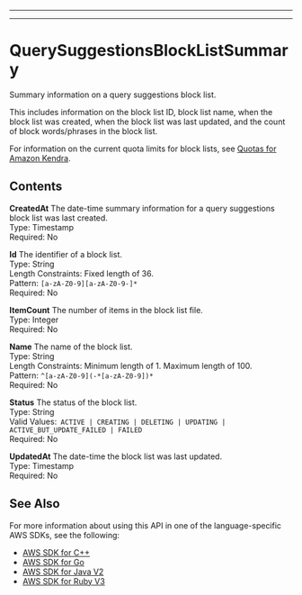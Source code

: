 --------

--------

# QuerySuggestionsBlockListSummary<a name="API_QuerySuggestionsBlockListSummary"></a>

Summary information on a query suggestions block list\.

This includes information on the block list ID, block list name, when the block list was created, when the block list was last updated, and the count of block words/phrases in the block list\.

For information on the current quota limits for block lists, see [Quotas for Amazon Kendra](https://docs.aws.amazon.com/kendra/latest/dg/quotas.html)\.

## Contents<a name="API_QuerySuggestionsBlockListSummary_Contents"></a>

 **CreatedAt**   <a name="Kendra-Type-QuerySuggestionsBlockListSummary-CreatedAt"></a>
The date\-time summary information for a query suggestions block list was last created\.  
Type: Timestamp  
Required: No

 **Id**   <a name="Kendra-Type-QuerySuggestionsBlockListSummary-Id"></a>
The identifier of a block list\.  
Type: String  
Length Constraints: Fixed length of 36\.  
Pattern: `[a-zA-Z0-9][a-zA-Z0-9-]*`   
Required: No

 **ItemCount**   <a name="Kendra-Type-QuerySuggestionsBlockListSummary-ItemCount"></a>
The number of items in the block list file\.  
Type: Integer  
Required: No

 **Name**   <a name="Kendra-Type-QuerySuggestionsBlockListSummary-Name"></a>
The name of the block list\.  
Type: String  
Length Constraints: Minimum length of 1\. Maximum length of 100\.  
Pattern: `^[a-zA-Z0-9](-*[a-zA-Z0-9])*`   
Required: No

 **Status**   <a name="Kendra-Type-QuerySuggestionsBlockListSummary-Status"></a>
The status of the block list\.  
Type: String  
Valid Values:` ACTIVE | CREATING | DELETING | UPDATING | ACTIVE_BUT_UPDATE_FAILED | FAILED`   
Required: No

 **UpdatedAt**   <a name="Kendra-Type-QuerySuggestionsBlockListSummary-UpdatedAt"></a>
The date\-time the block list was last updated\.  
Type: Timestamp  
Required: No

## See Also<a name="API_QuerySuggestionsBlockListSummary_SeeAlso"></a>

For more information about using this API in one of the language\-specific AWS SDKs, see the following:
+  [ AWS SDK for C\+\+](https://docs.aws.amazon.com/goto/SdkForCpp/kendra-2019-02-03/QuerySuggestionsBlockListSummary) 
+  [ AWS SDK for Go](https://docs.aws.amazon.com/goto/SdkForGoV1/kendra-2019-02-03/QuerySuggestionsBlockListSummary) 
+  [ AWS SDK for Java V2](https://docs.aws.amazon.com/goto/SdkForJavaV2/kendra-2019-02-03/QuerySuggestionsBlockListSummary) 
+  [ AWS SDK for Ruby V3](https://docs.aws.amazon.com/goto/SdkForRubyV3/kendra-2019-02-03/QuerySuggestionsBlockListSummary) 